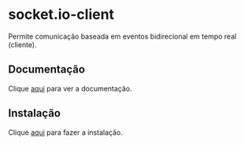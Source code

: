 # socket.io-client

Permite comunicação baseada em eventos bidirecional em tempo real (cliente).

## Documentação

Clique [aqui](https://github.com/socketio/socket.io-client) para ver a documentação.

## Instalação

Clique [aqui](https://www.npmjs.com/package/socket.io-client) para fazer a instalação.
